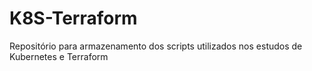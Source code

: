 # K8S-Terraform
Repositório para armazenamento dos scripts utilizados nos estudos de Kubernetes e Terraform
